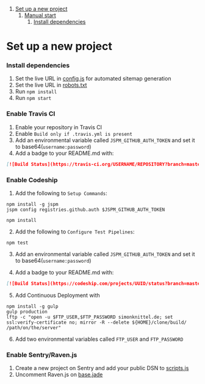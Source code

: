 1. [Set up a new project](#set-up-a-new-project)
    1. [Manual start](#manual-start)
        1. [Install dependencies](#install-dependencies)

Set up a new project
===

### Install dependencies
1. Set the live URL in [config.js](./_gulpfile/config.js#L25) for automated sitemap generation
2. Set the live URL in [robots.txt](./source/robots.txt#L1)
3. Run `npm install`
4. Run `npm start`

### Enable Travis CI
1. Enable your repository in Travis CI
2. Enable `Build only if .travis.yml is present`
3. Add an environmental variable called `JSPM_GITHUB_AUTH_TOKEN` and set it to base64(`username:password`)
4. Add a badge to your README.md with:
```markdown
[![Build Status](https://travis-ci.org/USERNAME/REPOSITORY?branch=master)](https://travis-ci.org/USERNAME/REPOSITORY)
```

### Enable Codeship
1. Add the following to `Setup Commands`:

```shell
npm install -g jspm
jspm config registries.github.auth $JSPM_GITHUB_AUTH_TOKEN

npm install
```

2. Add the following to `Configure Test Pipelines`:

```shell
npm test
```

3. Add an environmental variable called `JSPM_GITHUB_AUTH_TOKEN` and set it to base64(`username:password`)

4. Add a badge to your README.md with:
```markdown
[![Build Status](https://codeship.com/projects/UUID/status?branch=master)](https://codeship.com/projects/ID)
```

5. Add Continuous Deployment with

```shell
npm install -g gulp
gulp production
lftp -c "open -u $FTP_USER,$FTP_PASSWORD simonknittel.de; set ssl:verify-certificate no; mirror -R --delete ${HOME}/clone/build/ /path/on/the/server"
```

6. Add two environmental variables called `FTP_USER` and `FTP_PASSWORD`

### Enable Sentry/Raven.js
1. Create a new project on Sentry and add your public DSN to [scripts.js](./source/assets/scripts/scripts.js#L2)
1. Uncomment Raven.js on [base.jade](./source/_partials/base.jade#L57)
